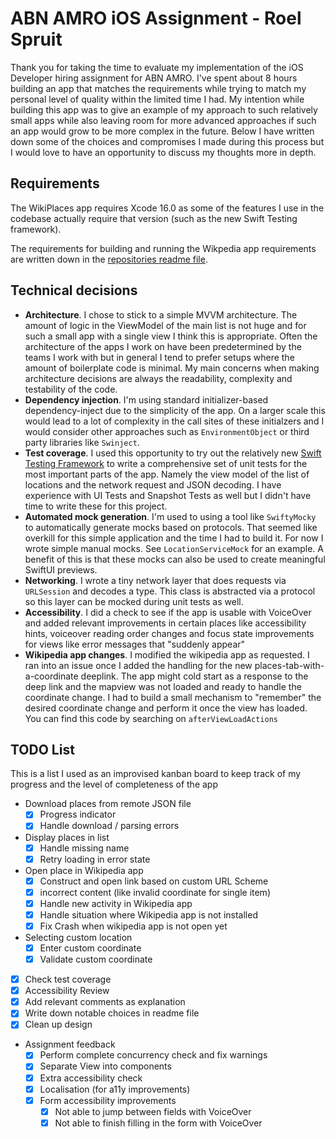 # ABN AMRO iOS Assignment - Roel Spruit

Thank you for taking the time to evaluate my implementation of the iOS Developer hiring assignment for ABN AMRO. I've spent about 8 hours building an app that matches the requirements while trying to match my personal level of quality within the limited time I had. My intention while building this app was to give an example of my approach to such relatively small apps while also leaving room for more advanced approaches if such an app would grow to be more complex in the future. Below I have written down some of the choices and compromises I made during this process but I would love to have an opportunity to discuss my thoughts more in depth.

## Requirements
The WikiPlaces app requires Xcode 16.0 as some of the features I use in the codebase actually require that version (such as the new Swift Testing framework). 

The requirements for building and running the Wikpedia app requirements are written down in the [repositories readme file](https://github.com/wikimedia/wikipedia-ios).

## Technical decisions
- **Architecture**. I chose to stick to a simple MVVM architecture. The amount of logic in the ViewModel of the main list is not huge and for such a small app with a single view I think this is appropriate. Often the architecture of the apps I work on have been predetermined by the teams I work with but in general I tend to prefer setups where the amount of boilerplate code is minimal. My main concerns when making architecture decisions are always the readability,  complexity and testability of the code.
- **Dependency injection**. I'm using standard initializer-based dependency-inject due to the simplicity of the app. On a larger scale this would lead to a lot of complexity in the call sites of these initialzers and I would consider other approaches such as `EnvironmentObject` or third party libraries like `Swinject`.
- **Test coverage**. I used this opportunity to try out the relatively new [Swift Testing Framework](https://developer.apple.com/xcode/swift-testing/) to write a comprehensive set of unit tests for the most important parts of the app. Namely the view model of the list of locations and the network request and JSON decoding. I have experience with UI Tests and Snapshot Tests as well but I didn't have time to write these for this project.
- **Automated mock generation**. I'm used to using a tool like `SwiftyMocky` to automatically generate mocks based on protocols. That seemed like overkill for this simple application and the time I had to build it. For now I wrote simple manual mocks. See `LocationServiceMock` for an example. A benefit of this is that these mocks can also be used to create meaningful SwiftUI previews.
- **Networking**. I wrote a tiny network layer that does requests via `URLSession` and decodes a type. This class is abstracted via a protocol so this layer can be mocked during unit tests as well.
- **Accessibility**. I did a check to see if the app is usable with VoiceOver and added relevant improvements in certain places like accessibility hints, voiceover reading order changes and focus state improvements for views like error messages that "suddenly appear"
- **Wikipedia app changes**. I modified the wikipedia app as requested. I ran into an issue once I added the handling for the new places-tab-with-a-coordinate deeplink. The app might cold start as a response to the deep link and the mapview was not loaded and ready to handle the coordinate change. I had to build a small mechanism to "remember" the desired coordinate change and perform it once the view has loaded. You can find this code by searching on `afterViewLoadActions`


## TODO List
This is a list I used as an improvised kanban board to keep track of my progress and the level of completeness of the app

-  Download places from remote JSON file
    - [x] Progress indicator 
    - [x] Handle download / parsing errors
- Display places in list
    - [x] Handle missing name    
    - [x] Retry loading in error state
- Open place in Wikipedia app
    - [x] Construct and open link based on custom URL Scheme
    - [x] incorrect content (like invalid coordinate for single item)
    - [x] Handle new activity in Wikipedia app
    - [x] Handle situation where Wikipedia app is not installed
    - [x] Fix Crash when wikipedia app is not open yet
- Selecting custom location
    - [x] Enter custom coordinate
    - [x] Validate custom coordinate
- [x] Check test coverage
- [x] Accessibility Review
- [x] Add relevant comments as explanation
- [x] Write down notable choices in readme file
- [x] Clean up design
- Assignment feedback
    - [x] Perform complete concurrency check and fix warnings
    - [x] Separate View into components
    - [x] Extra accessibility check
    - [x] Localisation (for a11y improvements)
    - [x] Form accessibility improvements
        - [x] Not able to jump between fields with VoiceOver
        - [x] Not able to finish filling in the form with VoiceOver
